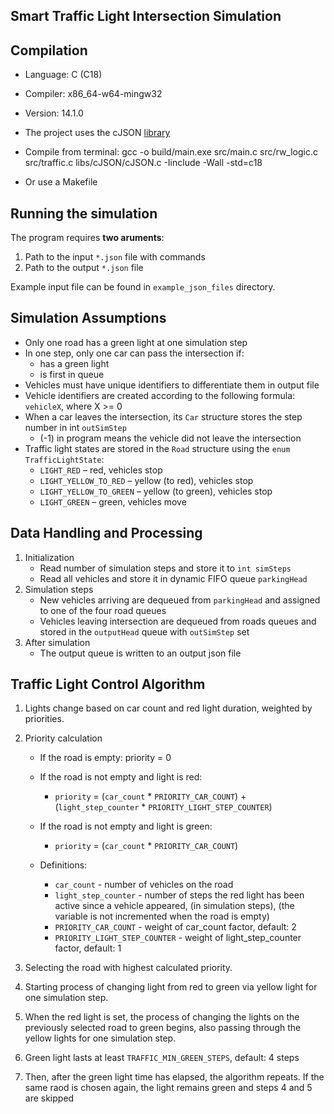 ## Smart Traffic Light Intersection Simulation

## Compilation
- Language: C (C18)
- Compiler: x86_64-w64-mingw32
- Version: 14.1.0

- The project uses the cJSON [library](https://github.com/DaveGamble/cJSON)

- Compile from terminal:
gcc -o build/main.exe src/main.c src/rw_logic.c src/traffic.c libs/cJSON/cJSON.c -Iinclude -Wall -std=c18

- Or use a Makefile



## Running the simulation
The program requires **two aruments**:
1. Path to the input `*.json` file with commands
2. Path to the output `*.json` file

Example input file can be found in `example_json_files` directory.



##  Simulation Assumptions
- Only one road has a green light at one simulation step
- In one step, only one car can pass the intersection if:
    - has a green light
    - is first in queue
- Vehicles must have unique identifiers to differentiate them in output file
- Vehicle identifiers are created according to the following formula: `vehicleX`, where X >= 0
- When a car leaves the intersection, its `Car` structure stores the step number in int `outSimStep`
    - (-1) in program means the vehicle did not leave the intersection
- Traffic light states are stored in the `Road` structure using the `enum TrafficLightState`:
    - `LIGHT_RED` – red, vehicles stop
    - `LIGHT_YELLOW_TO_RED` – yellow (to red), vehicles stop
    - `LIGHT_YELLOW_TO_GREEN` – yellow (to green), vehicles stop
    - `LIGHT_GREEN` – green, vehicles move



## Data Handling and Processing
1. Initialization
    - Read number of simulation steps and store it to `int simSteps`
    - Read all vehicles and store it in dynamic FIFO queue `parkingHead`
2. Simulation steps
    - New vehicles arriving are dequeued from `parkingHead` and assigned to one of the four road queues
    - Vehicles leaving intersection are dequeued from roads queues and stored in the `outputHead` queue with `outSimStep` set
3. After simulation
    - The output queue is written to an output json file



## Traffic Light Control Algorithm
1. Lights change based on car count and red light duration, weighted by priorities.

2. Priority calculation
    - If the road is empty: priority = 0
    - If the road is not empty and light is red:
        - `priority` = (`car_count` * `PRIORITY_CAR_COUNT`) + (`light_step_counter` * `PRIORITY_LIGHT_STEP_COUNTER`)

    - If the road is not empty and light is green:
        - `priority` = (`car_count` * `PRIORITY_CAR_COUNT`)


    - Definitions:
        - `car_count` - number of vehicles on the road
        - `light_step_counter` - number of steps the red light has been active since a vehicle appeared, (in simulation steps), (the variable is not incremented when the road is empty)
        - `PRIORITY_CAR_COUNT` - weight of car_count factor, default: 2
        - `PRIORITY_LIGHT_STEP_COUNTER` - weight of light_step_counter factor, default: 1

3. Selecting the road with highest calculated priority.

4. Starting process of changing light from red to green via yellow light for one simulation step.

5. When the red light is set, the process of changing the lights on the previously selected road to green begins, also passing through the yellow lights for one simulation step.

6. Green light lasts at least `TRAFFIC_MIN_GREEN_STEPS`, default: 4 steps

7. Then, after the green light time has elapsed, the algorithm repeats. If the same raod is chosen again, the light remains green and steps 4 and 5 are skipped
